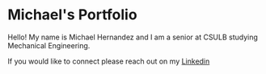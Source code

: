 # Michael's Portfolio
Hello! My name is Michael Hernandez and I am a senior at CSULB studying Mechanical Engineering.

<p>If you would like to connect please reach out on my <a href ="https://www.linkedin.com/in/michael-hernandez-961bb4256/">Linkedin</a></p> 
